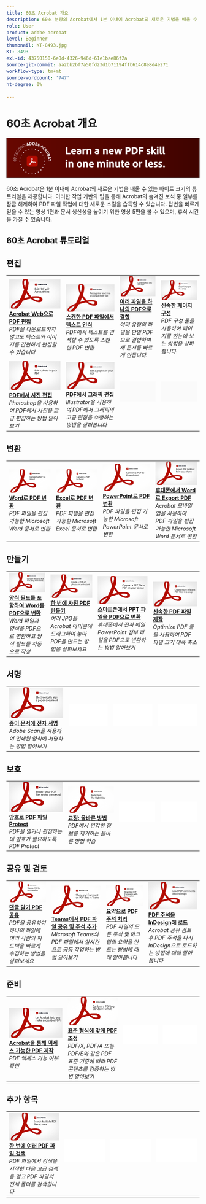 ```yaml
---
title: 60초 Acrobat 개요
description: 60초 분량의 Acrobat에서 1분 이내에 Acrobat의 새로운 기법을 배울 수 있는 바이트 크기의 튜토리얼을 확인할 수 있습니다
role: User
product: adobe acrobat
level: Beginner
thumbnail: KT-8493.jpg
KT: 8493
exl-id: 43750150-6e0d-4326-946d-61e1bae86f2a
source-git-commit: aa2bb2bf7a50fd23d1b71194ffb614c8e8d4e271
workflow-type: tm+mt
source-wordcount: '747'
ht-degree: 0%

---
```


# 60초 Acrobat 개요

![60초 Acrobat 이미지](../assets/Hero-60sec.png)

60초 Acrobat은 1분 이내에 Acrobat의 새로운 기법을 배울 수 있는 바이트 크기의 튜토리얼을 제공합니다. 이러한 작업 기반의 팁을 통해 Acrobat의 숨겨진 보석 중 일부를 잠금 해제하여 PDF 파일 작업에 대한 새로운 스킬을 습득할 수 있습니다. 답변을 빠르게 얻을 수 있는 영상 1편과 문서 생산성을 높이기 위한 영상 5편을 볼 수 있으며, 휴식 시간을 가질 수 있습니다.

## 60초 Acrobat 튜토리얼

## 편집

<table style="table-layout:fixed">
<tr>
   <td>
    <a href="edit.md">
      <img alt="Acrobat Web으로 PDF 편집" src="../assets/60sec_Edit_1280.jpg" />
    </a>
    <div>
    <a href="edit.md"><strong>Acrobat Web으로 PDF 편집</strong></a>
    </div>
    <em>PDF을 다운로드하지 않고도 텍스트와 이미지를 간편하게 편집할 수 있습니다</em>
    <br>
  </td>
  <td>
    <a href="textrecognition.md">
      <img alt="스캔한 PDF 파일에서 텍스트 인식" src="../assets/60sec_Textrecognition_1280.jpg" />
    </a>
    <div>
     <a href="textrecognition.md"><strong>스캔한 PDF 파일에서 텍스트 인식</strong></a>
    </div>
    <em>PDF에서 텍스트를 검색할 수 있도록 스캔한 PDF 변환</em>
    <br>
  </td>
  <td>
    <a href="combine-to-one-pdf.md">
      <img alt="여러 파일을 하나의 PDF으로 결합" src="../assets/60sec_Combine_1280.jpg" />
    </a>
    <div>
    <a href="combine-to-one-pdf.md"><strong>여러 파일을 하나의 PDF으로 결합</strong></a>
    </div>
    <em>여러 유형의 파일을 단일 PDF으로 결합하여 새 문서를 빠르게 만듭니다.</em>
    <br>
  </td>
   <td>
    <a href="organize.md">
      <img alt="신속한 페이지 구성" src="../assets/60sec_Organize_1280.jpg" />
    </a>
    <div>
    <a href="organize.md"><strong>신속한 페이지 구성</strong></a>
    </div>
    <em>PDF 구성 툴을 사용하여 페이지를 한눈에 보는 방법을 살펴봅니다</em>
    <br>
  </td>
</tr>
<tr>
  <td>
    <a href="editphoto.md">
      <img alt="PDF에서 사진 편집" src="../assets/60sec_Editphoto_1280.jpg" />
    </a>
    <div>
    <a href="editphoto.md"><strong>PDF에서 사진 편집</strong></a>
    </div>
    <em>Photoshop을 사용하여 PDF에서 사진을 고급 편집하는 방법 알아보기</em>
    <br>
  </td>
  <td>
    <a href="editgraphic.md">
      <img alt="PDF에서 그래픽 편집" src="../assets/60sec_Editgraphic_1280.jpg" />
    </a>
    <div>
    <a href="editgraphic.md"><strong>PDF에서 그래픽 편집</strong></a>
    </div>
    <em>Illustrator을 사용하여 PDF에서 그래픽의 고급 편집을 수행하는 방법을 살펴봅니다</em>
    <br>
  </td>
  <td>
      <img alt="스페이서" src="../assets/Grayspacer.png" />
        <div>
        <br>
  </td>
  <td>
      <img alt="스페이서" src="../assets/Grayspacer.png" />
        <div>
        <br>
  </td>
</tr>
</table>

## 변환

<table style="table-layout:fixed">
<tr>
  <td>
    <a href="convert-pdf-word.md">
      <img alt="Word로 PDF 변환" src="../assets/60sec_convertword.png" />
    </a>
    <div>
    <a href="convert-pdf-word.md"><strong>Word로 PDF 변환</strong></a>
    </div>
    <em>PDF 파일을 편집 가능한 Microsoft Word 문서로 변환</em>
    <br>
  </td>
 <td>
    <a href="convert-pdf-excel.md">
      <img alt="Excel로 PDF 변환" src="../assets/60sec_convertexcel.png" />
    </a>
    <div>
    <a href="convert-pdf-excel.md"><strong>Excel로 PDF 변환</strong></a>
    </div>
    <em>PDF 파일을 편집 가능한 Microsoft Excel 문서로 변환</em>
    <br>
  </td>
  <td>
    <a href="convert-pdf-powerpoint.md">
      <img alt="PowerPoint로 PDF 변환" src="../assets/60sec_convertppt.png" />
    </a>
    <div>
    <a href="convert-pdf-powerpoint.md"><strong>PowerPoint로 PDF 변환</strong></a>
    </div>
    <em>PDF 파일을 편집 가능한 Microsoft PowerPoint 문서로 변환</em>
    <br>
  </td>
  <td>
    <a href="exportwordphone.md">
      <img alt="휴대폰에서 Word로 Export PDF" src="../assets/60sec_Exportphone_1280.jpg" />
    </a>
    <div>
    <a href="exportwordphone.md"><strong>휴대폰에서 Word로 Export PDF</strong></a>
    </div>
    <em>Acrobat 모바일 앱을 사용하여 PDF 파일을 편집 가능한 Microsoft Word 문서로 변환</em>
    <br>
  </td>
</tr>
</table>

## 만들기

<table style="table-layout:fixed">
<tr>
  <td>
    <a href="wordform.md">
      <img alt="양식 필드를 포함하여 Word를 PDF으로 변환" src="../assets/60sec_Wordform_1280.jpg" />
    </a>
    <div>
     <a href="wordform.md"><strong>양식 필드를 포함하여 Word를 PDF으로 변환</strong></a>
    </div>
    <em>Word 파일과 양식을 PDF으로 변환하고 양식 필드를 자동으로 작성</em>
    <br>
  </td>
  <td>
      <a href="photo.md">
        <img alt="한 번에 사진 PDF 만들기" src="../assets/60sec_Photo_1280.jpg" />
      </a>
      <div>
      <a href="photo.md"><strong>한 번에 사진 PDF 만들기</strong></a>
      </div>
      <em>여러 JPG을 Acrobat 아이콘에 드래그하여 놓아 PDF을 만드는 방법을 살펴보세요</em>
      <br>
  </td>
  <td>
    <a href="phone.md">
      <img alt="스마트폰에서 PPT 파일을 PDF으로 변환" src="../assets/60sec_Phone_1280.jpg" />
    </a>
    <div>
    <a href="phone.md"><strong>스마트폰에서 PPT 파일을 PDF으로 변환</strong></a>
    </div>
    <em>휴대폰에서 전자 메일 PowerPoint 첨부 파일을 PDF으로 변환하는 방법 알아보기</em>
    <br>
  </td>
  <td>
      <a href="optimize.md">
        <img alt="신속한 PDF 파일 제작" src="../assets/60sec_Optimize_1280.jpg" />
      </a>
      <div>
      <a href="optimize.md"><strong>신속한 PDF 파일 제작</strong></a>
      </div>
      <em>Optimize PDF 툴을 사용하여 PDF 파일 크기 대폭 축소</em>
      <br>
  </td>
</tr>
</table>

## 서명

<table style="table-layout:fixed">
<tr>
  <td>
    <a href="sign.md">
      <img alt="종이 문서에 전자 서명" src="../assets/60sec_Sign_1280.jpg" />
    </a>
    <div>
    <a href="sign.md"><strong>종이 문서에 전자 서명</strong></a>
    </div>
    <em>Adobe Scan을 사용하여 인쇄된 양식에 서명하는 방법 알아보기</em>
    <br>
  </td>
  <td>
      <img alt="스페이서" src="../assets/Whitespacer.png" />
        <div>
        <br>
  </td>
  <td>
      <img alt="스페이서" src="../assets/Whitespacer.png" />
        <div>
        <br>
  </td>
  <td>
      <img alt="스페이서" src="../assets/Whitespacer.png" />
        <div>
        <br>
  </td>
</tr>
</table>

## 보호

<table style="table-layout:fixed">
<tr>
  <td>
    <a href="protect.md">
      <img alt="암호로 PDF 파일 Protect" src="../assets/60sec_Protect_1280.jpg" />
    </a>
    <div>
    <a href="protect.md"><strong>암호로 PDF 파일 Protect</strong></a>
    </div>
    <em>PDF을 열거나 편집하는 데 암호가 필요하도록 PDF Protect</em>
    <br>
  </td>
  <td>
    <a href="redaction.md">
      <img alt="교정: 올바른 방법" src="../assets/60sec_redaction.png" />
    </a>
    <div>
    <a href="redaction.md"><strong>교정: 올바른 방법</strong></a>
    </div>
    <em>PDF에서 민감한 정보를 제거하는 올바른 방법 학습</em>
    <br>
  </td>
  <td>
      <img alt="스페이서" src="../assets/Whitespacer.png" />
        <div>
        <br>
  </td>
  <td>
      <img alt="스페이서" src="../assets/Whitespacer.png" />
        <div>
        <br>
  </td>
</tr>
</table>

## 공유 및 검토

<table style="table-layout:fixed">
<tr>
  <td>
    <a href="share-comment.md">
      <img alt="댓글 달기 PDF 공유" src="../assets/60sec_sharecomment.png" />
    </a>
    <div>
    <a href="share-comment.md"><strong>댓글 달기 PDF 공유</strong></a>
    </div>
    <em>PDF을 공유하여 하나의 파일에 여러 사람의 피드백을 빠르게 수집하는 방법을 살펴보세요</em>
    <br>
  </td>
  <td>
    <a href="share-comment-teams.md">
      <img alt="Teams에서 PDF 파일 공유 및 주석 추가" src="../assets/60sec_shareteams.png" />
    </a>
    <div>
    <a href="share-comment-teams.md"><strong>Teams에서 PDF 파일 공유 및 주석 추가</strong></a>
    </div>
    <em>Microsoft Teams의 PDF 파일에서 실시간으로 공동 작업하는 방법 알아보기</em>
    <br>
  </td>
  <td>
    <a href="summarize-comments.md">
      <img alt="요약으로 PDF 주석 처리" src="../assets/60sec_summarize.png" />
    </a>
    <div>
    <a href="summarize-comments.md"><strong>요약으로 PDF 주석 처리</strong></a>
    </div>
    <em>PDF 파일의 모든 주석 및 마크업의 요약을 만드는 방법에 대해 알아봅니다</em>
    <br>
  </td>
   <td>
    <a href="indesign.md">
      <img alt="PDF 주석을 InDesign에 로드" src="../assets/60sec_InDesign_1280.jpg" />
    </a>
    <div>
    <a href="indesign.md"><strong>PDF 주석을 InDesign에 로드</strong></a>
    </div>
    <em>Acrobat 공유 검토 후 PDF 주석을 다시 InDesign으로 로드하는 방법에 대해 알아봅니다</em>
    <br>
  </td>
</tr>
</table>

## 준비

<table style="table-layout:fixed">
<tr>
  <td>
    <a href="accessible.md">
      <img alt="Acrobat을 통해 액세스 가능한 PDF 제작" src="../assets/60sec_Accessible_1280.jpg" />
    </a>
    <div>
    <a href="accessible.md"><strong>Acrobat을 통해 액세스 가능한 PDF 제작</strong></a>
    </div>
    <em>PDF 액세스 가능 여부 확인</em>
    <br>
  </td>
 <td>
    <a href="conform.md">
      <img alt="표준 형식에 맞게 PDF 조정" src="../assets/60sec_standard.png" />
    </a>
    <div>
    <a href="conform.md"><strong>표준 형식에 맞게 PDF 조정</strong></a>
    </div>
    <em>PDF/X, PDF/A 또는 PDF/E와 같은 PDF 표준 기준에 따라 PDF 콘텐츠를 검증하는 방법 알아보기</em>
    <br>
  </td>
  <td>
      <img alt="스페이서" src="../assets/Whitespacer.png" />
        <div>
        <br>
  </td>
  <td>
      <img alt="스페이서" src="../assets/Whitespacer.png" />
        <div>
        <br>
  </td>
</tr>
</table>

## 추가 항목

<table style="table-layout:fixed">
<tr>
  <td>
    <a href="search.md">
      <img alt="한 번에 여러 PDF 파일 검색" src="../assets/60sec_Search_1280.jpg" />
    </a>
    <div>
     <a href="search.md"><strong>한 번에 여러 PDF 파일 검색</strong></a>
    </div>
    <em>PDF 파일에서 검색을 시작한 다음 고급 검색을 열고 PDF 파일의 전체 폴더를 검색합니다</em>
    <br>
  </td>
 <td>
      <img alt="스페이서" src="../assets/Whitespacer.png" />
        <div>
        <br>
  </td>
  <td>
      <img alt="스페이서" src="../assets/Whitespacer.png" />
        <div>
        <br>
  </td>
  <td>
      <img alt="스페이서" src="../assets/Whitespacer.png" />
        <div>
        <br>
  </td>
</tr>
</table>